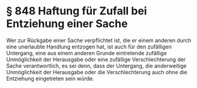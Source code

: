 # § 848 Haftung für Zufall bei Entziehung einer Sache
Wer zur Rückgabe einer Sache verpflichtet ist, die er einem anderen durch eine unerlaubte Handlung entzogen hat, ist auch für den zufälligen Untergang, eine aus einem anderen Grunde eintretende zufällige Unmöglichkeit der Herausgabe oder eine zufällige Verschlechterung der Sache verantwortlich, es sei denn, dass der Untergang, die anderweitige Unmöglichkeit der Herausgabe oder die Verschlechterung auch ohne die Entziehung eingetreten sein würde.